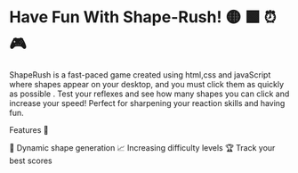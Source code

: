 # Have Fun With Shape-Rush! 🟡 🟩 ⏰ 🎮

ShapeRush is a fast-paced game created using html,css and javaScript where shapes appear on your desktop, and you must click them as quickly as possible . Test your reflexes and see how many shapes you can click and increase your speed! Perfect for sharpening your reaction skills and having fun.

Features 🌟

🎨 Dynamic shape generation
📈 Increasing difficulty levels
🏆 Track your best scores
